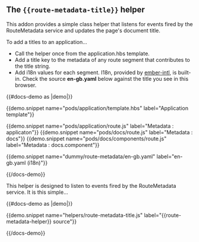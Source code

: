 ## The `{{route-metadata-title}}` helper

This addon provides a simple class helper that listens for events fired by the RouteMetadata service and updates the 
page's document title. 

To add a titles to an application...

* Call the helper once from the application.hbs template.
* Add a title key to the metadata of any route segment that contributes to the title string.
* Add i18n values for each segment. I18n, provided by [ember-intl](https://github.com/ember-intl/ember-intl), is built-in. 
  Check the source **en-gb.yaml** below against the title you see in this browser.

{{#docs-demo as |demo|}}

  {{demo.snippet name="pods/application/template.hbs" label="Application template"}}

  {{demo.snippet name="pods/application/route.js" label="Metadata : applicaton"}}
  {{demo.snippet name="pods/docs/route.js" label="Metadata : docs"}}
  {{demo.snippet name="pods/docs/components/route.js" label="Metadata : docs.component"}}

  {{demo.snippet name="dummy/route-metadata/en-gb.yaml" label="en-gb.yaml (i18n)"}}

{{/docs-demo}}

This helper is designed to listen to events fired by the RouteMetadata service. It is this simple...

{{#docs-demo as |demo|}}

  {{demo.snippet name="helpers/route-metadata-title.js" label="{{route-metadata-helper}} source"}}

{{/docs-demo}}
